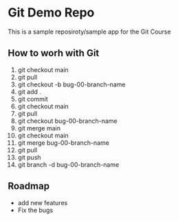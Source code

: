 # Git Demo  Repo

This is a sample reposiroty/sample app for the Git Course

## How to worh with Git
1. git checkout main
2. git pull
3. git checkout -b bug-00-branch-name
4. git add .
5. git commit
6. git checkout main
7. git pull
8. git checkout bug-00-branch-name
9. git merge main
10. git checkout main
11. git merge bug-00-branch-name
12. git  pull
13. git push
14. git branch -d bug-00-branch-name


## Roadmap
* add new features
* Fix the bugs